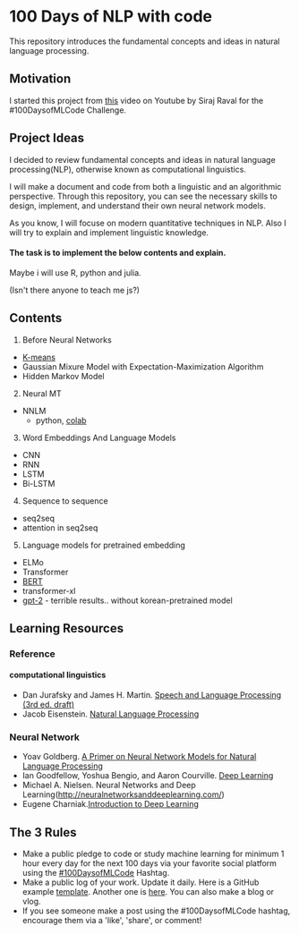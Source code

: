 
# 100 Days of NLP with code

This repository introduces the fundamental concepts and ideas in natural language processing.

## Motivation

I started this project from [this](https://www.youtube.com/watch?v=cuQMBj1cWPo&t=7s) video on Youtube by Siraj Raval for the #100DaysofMLCode Challenge.

## Project Ideas

I decided to review fundamental concepts and ideas in natural language processing(NLP), otherwise known as computational linguistics.

I will make a document and code from both a linguistic and an algorithmic perspective. Through this repository, you can see the necessary skills to design, implement, and understand their own neural network models.

As you know, I will focuse on modern quantitative techniques in NLP. Also I will try to explain and implement linguistic knowledge.


#### The task is to implement the below contents and explain.

Maybe i will use R, python and julia.

(Isn't there anyone to teach me js?)

## Contents

1. Before Neural Networks
  - [K-means](https://github.com/SpellOnYou/100_Days_of_ML_Code/blob/master/code/R/Kmeans-R.ipynb)
  - Gaussian Mixure Model with Expectation-Maximization Algorithm 
  - Hidden Markov Model
  
2. Neural MT
  - NNLM
    - python, [colab](https://github.com/SpellOnYou/100_Days_of_ML_Code/blob/master/code/Neural_Network_Language_Model_v2.ipynb)
  
3. Word Embeddings And Language Models
  - CNN
  - RNN
  - LSTM
  - Bi-LSTM
  
4. Sequence to sequence
  - seq2seq
  - attention in seq2seq
  
5. Language models for pretrained embedding
  - ELMo
  - Transformer
  - [BERT](https://github.com/SpellOnYou/100_Days_of_ML_Code/blob/master/code/python/BERT_torch.ipynb)
  - transformer-xl
  - [gpt-2](https://github.com/SpellOnYou/100_Days_of_ML_Code/blob/master/code/python/GPT_2.ipynb) - terrible results.. without korean-pretrained model

## Learning Resources

### Reference

#### computational linguistics
- Dan Jurafsky and James H. Martin. [Speech and Language Processing (3rd ed. draft)](https://web.stanford.edu/~jurafsky/slp3/)
- Jacob Eisenstein. [Natural Language Processing](http://u.cs.biu.ac.il/~yogo/nnlp.pdf)

### Neural Network

- Yoav Goldberg. [A Primer on Neural Network Models for Natural Language Processing]()
- Ian Goodfellow, Yoshua Bengio, and Aaron Courville. [Deep Learning](http://www.deeplearningbook.org/)
- Michael A. Nielsen. Neural Networks and Deep Learning(http://neuralnetworksanddeeplearning.com/)
- Eugene Charniak.[Introduction to Deep Learning](https://mitpress.mit.edu/books/introduction-deep-learning)

## The 3 Rules

- Make a public pledge to code or study machine learning for minimum 1 hour every day for the next 100 days via your favorite social platform using the [#100DaysofMLCode](https://twitter.com/sirajraval/status/1014758160572141568) Hashtag.
- Make a public log of your work. Update it daily. Here is a GitHub example [template](https://gist.github.com/llSourcell/43194e486a92532bc343f7837b178eda). Another one is [here](https://github.com/LordSomen/100DaysOfML/blob/master/Log.md). You can also
make a blog or vlog. 
- If you see someone make a post using the #100DaysofMLCode hashtag, encourage them via a 'like', 'share', or comment!
